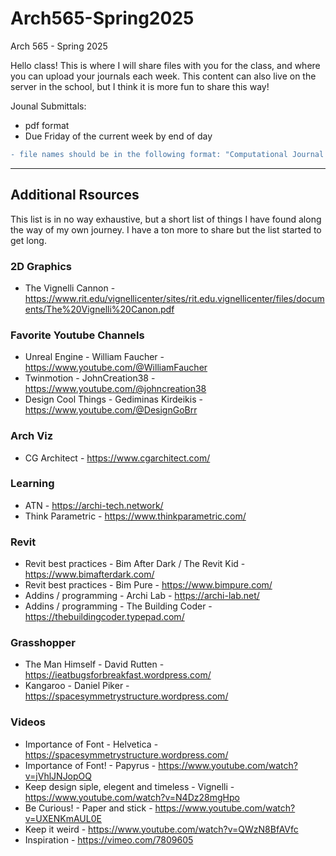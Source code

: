 # Arch565-Spring2025
Arch 565 - Spring 2025

Hello class! This is where I will share files with you for the class, and where you can upload your journals each week. This content can also live on the server in the school, but I think it is more fun to share this way!

Jounal Submittals:
  - pdf format
  - Due Friday of the current week by end of day
```diff
- file names should be in the following format: "Computational Journal - Your Name - YYMMDD"
```
  

- - - -

## Additional Rsources
This list is in no way exhaustive, but a short list of things I have found along the way of my own journey. I have a ton more to share but the list started to get long.

### 2D Graphics
  - The Vignelli Cannon - https://www.rit.edu/vignellicenter/sites/rit.edu.vignellicenter/files/documents/The%20Vignelli%20Canon.pdf

### Favorite Youtube Channels
  - Unreal Engine - William Faucher - https://www.youtube.com/@WilliamFaucher
  - Twinmotion - JohnCreation38 - https://www.youtube.com/@johncreation38
  - Design Cool Things - Gediminas Kirdeikis - https://www.youtube.com/@DesignGoBrr

### Arch Viz
  - CG Architect - https://www.cgarchitect.com/

### Learning
  - ATN - https://archi-tech.network/
  - Think Parametric - https://www.thinkparametric.com/

### Revit
  - Revit best practices - Bim After Dark / The Revit Kid - https://www.bimafterdark.com/
  - Revit best practices - Bim Pure - https://www.bimpure.com/
  - Addins / programming - Archi Lab - https://archi-lab.net/
  - Addins / programming - The Building Coder - https://thebuildingcoder.typepad.com/

### Grasshopper
  - The Man Himself - David Rutten - https://ieatbugsforbreakfast.wordpress.com/
  - Kangaroo - Daniel Piker - https://spacesymmetrystructure.wordpress.com/

### Videos
  - Importance of Font - Helvetica - https://spacesymmetrystructure.wordpress.com/
  - Importance of Font! - Papyrus - https://www.youtube.com/watch?v=jVhlJNJopOQ
  - Keep design siple, elegent and timeless - Vignelli - https://www.youtube.com/watch?v=N4Dz28mgHpo
  - Be Curious! - Paper and stick - https://www.youtube.com/watch?v=UXENKmAUL0E
  - Keep it weird - https://www.youtube.com/watch?v=QWzN8BfAVfc
  - Inspiration - https://vimeo.com/7809605

